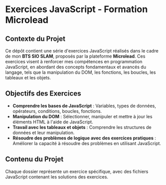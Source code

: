 # Exercices JavaScript - Formation Microlead

## Contexte du Projet
Ce dépôt contient une série d'exercices JavaScript réalisés dans le cadre de mon **BTS SIO SLAM**, proposés par la plateforme **Microlead**. 
Ces exercices visent à renforcer mes compétences en programmation JavaScript, en abordant des concepts fondamentaux et avancés du langage, tels que la manipulation du DOM, les fonctions, les boucles, les tableaux et les objets.

## Objectifs des Exercices
- **Comprendre les bases de JavaScript** : Variables, types de données, opérateurs, conditions, boucles, fonctions.
- **Manipulation du DOM** : Sélectionner, manipuler et mettre à jour les éléments HTML à l'aide de JavaScript.
- **Travail avec les tableaux et objets** : Comprendre les structures de données et leur manipulation.
- **Résoudre des problèmes de logique avec des exercices pratiques** : Améliorer la capacité à résoudre des problèmes en utilisant JavaScript.

## Contenu du Projet
Chaque dossier représente un exercice spécifique, avec des fichiers JavaScript contenant les solutions des exercices.
